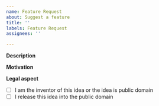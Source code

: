 ```yaml
---
name: Feature Request
about: Suggest a feature
title: ''
labels: Feature Request
assignees: ''

---
```


**Description**

**Motivation**

**Legal aspect**
<!-- Please check all checkboxes by putting a 'x' into it. Example: [x] -->

* [ ] I am the inventor of this idea or the idea is public domain
* [ ] I release this idea into the public domain
